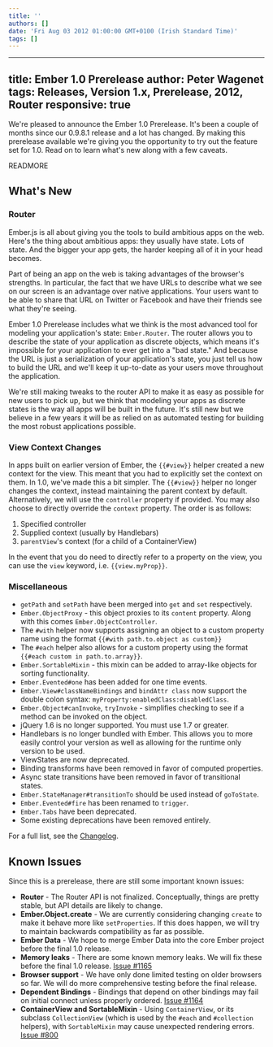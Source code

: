 ```yaml
---
title: ''
authors: []
date: 'Fri Aug 03 2012 01:00:00 GMT+0100 (Irish Standard Time)'
tags: []
---
```

--- 
title: Ember 1.0 Prerelease
author: Peter Wagenet
tags: Releases, Version 1.x, Prerelease, 2012, Router
responsive: true
---

We're pleased to announce the Ember 1.0 Prerelease. It's been a couple
of months since our 0.9.8.1 release and a lot has changed. By making
this prerelease available we're giving you the opportunity to try out
the feature set for 1.0. Read on to learn what's new along with a few
caveats.

READMORE

## What's New

### Router

Ember.js is all about giving you the tools to build ambitious apps on
the web. Here's the thing about ambitious apps: they usually have state.
Lots of state. And the bigger your app gets, the harder keeping all
of it in your head becomes.

Part of being an app on the web is taking advantages of the browser's
strengths. In particular, the fact that we have URLs to describe what
we see on our screen is an advantage over native applications. Your
users want to be able to share that URL on Twitter or Facebook and have
 their friends see what they're seeing.

Ember 1.0 Prerelease includes what we think is the most advanced tool
for modeling your application's state: `Ember.Router`. The router allows
you to describe the state of your application as discrete objects, which
means it's impossible for your application to ever get into a "bad
state." And because the URL is just a serialization of your
application's state, you just tell us how to build the URL and we'll
keep it up-to-date as your users move throughout the application.

We're still making tweaks to the router API to make it as easy as
possible for new users to pick up, but we think that modeling your apps
as discrete states is the way all apps will be built in the future. It's
still new but we believe in a few years it will be as relied on as
automated testing for building the most robust applications possible.

### View Context Changes

In apps built on earlier version of Ember, the `{{#view}}` helper
created a new context for the view. This meant that you had to
explicitly set the context on them. In 1.0, we've made this a bit
simpler. The `{{#view}}` helper no longer changes the context, instead
maintaining the parent context by default. Alternatively, we will use
the `controller` property if provided. You may also choose to directly
override the `context` property. The order is as follows:

1. Specified controller
2. Supplied context (usually by Handlebars)
3. `parentView`'s context (for a child of a ContainerView)

In the event that you do need to directly refer to a property on the
view, you can use the `view` keyword, i.e. `{{view.myProp}}`.

### Miscellaneous

* `getPath` and `setPath` have been merged into `get` and `set`
  respectively.
* `Ember.ObjectProxy` - this object proxies to its `content` property.
  Along with this comes `Ember.ObjectController`.
* The `#with` helper now supports assigning an object to a custom
  property name using the format `{{#with path.to.object as custom}}`
* The `#each` helper also allows for a custom property using the format
  `{{#each custom in path.to.array}}`.
* `Ember.SortableMixin` - this mixin can be added to array-like objects
  for sorting functionality.
* `Ember.Evented#one` has been added for one time events.
* `Ember.View#classNameBindings` and `bindAttr class` now support the
  double colon syntax: `myProperty:enabledClass:disabledClass`.
* `Ember.Object#canInvoke`, `tryInvoke` - simplifies checking to see if
  a method can be invoked on the object.
* jQuery 1.6 is no longer supported. You must use 1.7 or greater.
* Handlebars is no longer bundled with Ember. This allows you to more
  easily control your version as well as allowing for the runtime only
  version to be used.
* ViewStates are now deprecated.
* Binding transforms have been removed in favor of computed properties.
* Async state transitions have been removed in favor of transitional
  states.
* `Ember.StateManager#transitionTo` should be used instead of
  `goToState`.
* `Ember.Evented#fire` has been renamed to `trigger`.
* `Ember.Tabs` have been deprecated.
* Some existing deprecations have been removed entirely.

For a full list, see the [Changelog](https://github.com/emberjs/ember.js/blob/master/CHANGELOG).


## Known Issues

Since this is a prerelease, there are still some important known issues:

* **Router** - The Router API is not finalized. Conceptually, things
  are pretty stable, but API details are likely to change.
* **Ember.Object.create** - We are currently considering changing `create`
  to make it behave more like `setProperties`. If this does
  happen, we will try to maintain backwards compatibility as far as
  possible.
* **Ember Data** - We hope to merge Ember Data into the core Ember project
  before the final 1.0 release.
* **Memory leaks** - There are some known memory leaks. We will fix these
  before the final 1.0 release. [Issue #1165](https://github.com/emberjs/ember.js/issues/1165)
* **Browser support** - We have only done limited testing on older
  browsers so far. We will do more comprehensive testing before the
  final release.
* **Dependent Bindings** - Bindings that depend on other bindings may
  fail on initial connect unless properly ordered. [Issue #1164](https://github.com/emberjs/ember.js/issues/1164)
* **ContainerView and SortableMixin** - Using `ContainerView`, or its
  subclass `CollectionView` (which is used by the `#each` and
  `#collection` helpers), with `SortableMixin` may cause unexpected
  rendering errors. [Issue #800](https://github.com/emberjs/ember.js/issues/800)
